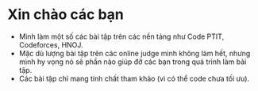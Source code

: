 # Xin chào các bạn
- Mình làm một số các bài tập trên các nền tảng như Code PTIT, Codeforces, HNOJ.
- Mặc dù lượng bài tập trên các online judge mình không làm hết, nhưng mình hy vọng nó sẽ phần nào giúp đỡ các bạn trong quá trình làm bài tập.
- Các bài tập chỉ mang tính chất tham khảo (vì có thể code chưa tối ưu).
